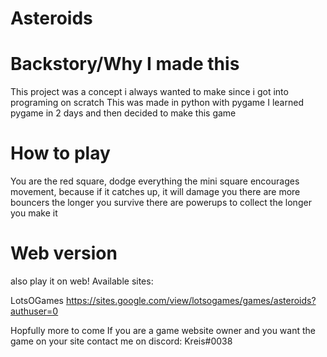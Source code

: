 # Asteroids

# Backstory/Why I made this
This project was a concept i always wanted to make since i got into programing on scratch
This was made in python with pygame
I learned pygame in 2 days and then decided to make this game

# How to play
You are the red square, dodge everything
the mini square encourages movement, because if it catches up, it will damage you
there are more bouncers the longer you survive
there are powerups to collect the longer you make it

# Web version
also play it on web!
Available sites:

LotsOGames
https://sites.google.com/view/lotsogames/games/asteroids?authuser=0

Hopfully more to come
If you are a game website owner and you want the game on your site contact me on discord:
Kreis#0038
